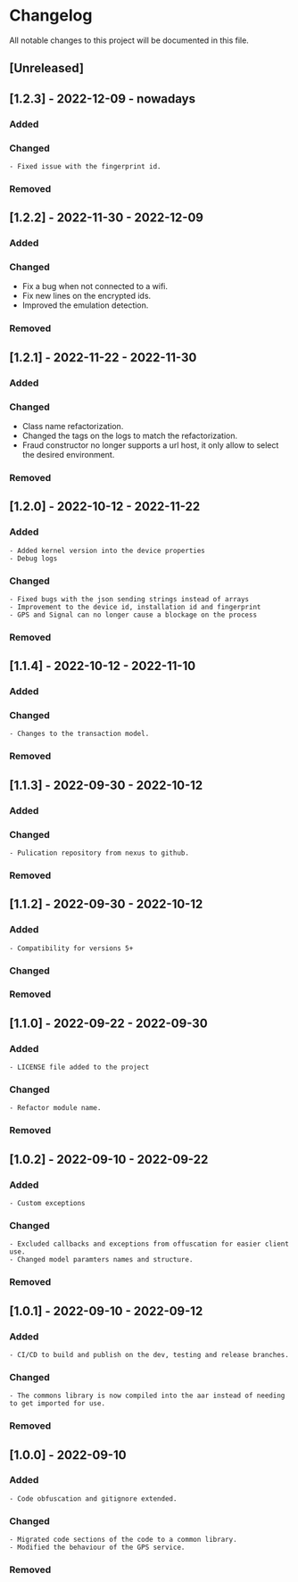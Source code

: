 # Changelog
All notable changes to this project will be documented in this file.

## [Unreleased]

## [1.2.3] - 2022-12-09 - nowadays
### Added 
### Changed 
    - Fixed issue with the fingerprint id.
### Removed 

## [1.2.2] - 2022-11-30 - 2022-12-09
### Added 
### Changed 
  - Fix a bug when not connected to a wifi.
  - Fix new lines on the encrypted ids.
  - Improved the emulation detection.
### Removed 
## [1.2.1] - 2022-11-22 - 2022-11-30
### Added 
### Changed 
  - Class name refactorization.
  - Changed the tags on the logs to match the refactorization.
  - Fraud constructor no longer supports a url host, it only allow to select the desired environment.
### Removed 

## [1.2.0] - 2022-10-12 - 2022-11-22
### Added
    - Added kernel version into the device properties
    - Debug logs

### Changed
    - Fixed bugs with the json sending strings instead of arrays
    - Improvement to the device id, installation id and fingerprint
    - GPS and Signal can no longer cause a blockage on the process

### Removed

## [1.1.4] - 2022-10-12 - 2022-11-10
### Added

### Changed
    - Changes to the transaction model.

### Removed


## [1.1.3] - 2022-09-30 - 2022-10-12

### Added
### Changed
    - Pulication repository from nexus to github.
### Removed


## [1.1.2] - 2022-09-30 - 2022-10-12

### Added
    - Compatibility for versions 5+
### Changed
### Removed


## [1.1.0] - 2022-09-22 - 2022-09-30

### Added
    - LICENSE file added to the project
### Changed
    - Refactor module name.
### Removed


## [1.0.2] - 2022-09-10 - 2022-09-22

### Added
    - Custom exceptions
### Changed
    - Excluded callbacks and exceptions from offuscation for easier client use.
    - Changed model paramters names and structure.
### Removed


## [1.0.1] - 2022-09-10 - 2022-09-12

### Added
    - CI/CD to build and publish on the dev, testing and release branches.
### Changed
    - The commons library is now compiled into the aar instead of needing to get imported for use.
### Removed



## [1.0.0] - 2022-09-10

### Added
    - Code obfuscation and gitignore extended.
### Changed
    - Migrated code sections of the code to a common library.
    - Modified the behaviour of the GPS service.
### Removed

